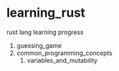 # learning_rust
rust lang learning progress

1. guessing_game
2. common_programming_concepts
    1. variables_and_mutability
